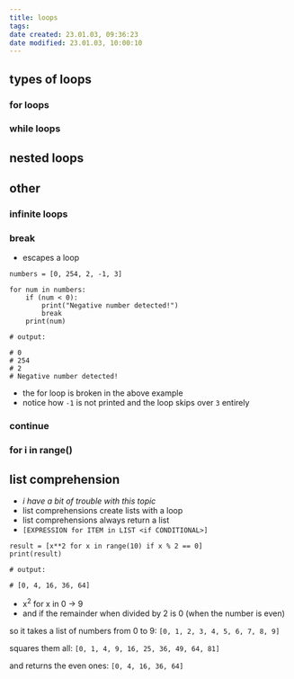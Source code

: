 ```yaml
---
title: loops
tags: 
date created: 23.01.03, 09:36:23
date modified: 23.01.03, 10:00:10
---
```


## types of loops

### for loops

### while loops

## nested loops

## other

### infinite loops

### break

- escapes a loop

```
numbers = [0, 254, 2, -1, 3]

for num in numbers:
	if (num < 0):
		print("Negative number detected!")
		break
	print(num)

# output:

# 0
# 254
# 2
# Negative number detected!
```

- the for loop is broken in the above example
- notice how `-1` is not printed and the loop skips over `3` entirely

### continue

### for i in range()

## list comprehension

- *i have a bit of trouble with this topic*
- list comprehensions create lists with a loop
- list comprehensions always return a list
- `[EXPRESSION for ITEM in LIST <if CONDITIONAL>]`

```
result = [x**2 for x in range(10) if x % 2 == 0]
print(result)

# output:

# [0, 4, 16, 36, 64]
```

- x$^2$ for x in 0 -> 9
- and if the remainder when divided by 2 is 0 (when the number is even)

so it takes a list of numbers from 0 to 9: `[0, 1, 2, 3, 4, 5, 6, 7, 8, 9]`

squares them all: `[0, 1, 4, 9, 16, 25, 36, 49, 64, 81]`

and returns the even ones: `[0, 4, 16, 36, 64]`
